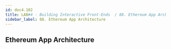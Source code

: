 ```yaml
---
id: doc4.102
title: LAB#4 - Building Interactive Front-Ends  / 88. Ethereum App Architecture
sidebar_label: 88. Ethereum App Architecture
---
```


## Ethereum App Architecture
